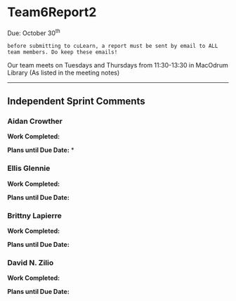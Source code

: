 # Team6Report2

Due: October 30<sup>th</sup>

    before submitting to cuLearn, a report must be sent by email to ALL team members. Do keep these emails!

Our team meets on Tuesdays and Thursdays from 11:30-13:30 in MacOdrum Library (As listed in the meeting notes)

---

## Independent Sprint Comments

### Aidan Crowther
__Work Completed:__


__Plans until Due Date:__
*

### Ellis Glennie
__Work Completed:__


__Plans until Due Date:__


### Brittny Lapierre
__Work Completed:__


__Plans until Due Date:__


### David N. Zilio
__Work Completed:__


__Plans until Due Date:__




